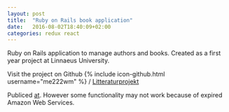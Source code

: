 ```yaml
---
layout: post
title:  "Ruby on Rails book application"
date:   2016-08-02T18:40:09+02:00
categories: redux react
---
```

Ruby on Rails application to manage authors and books. Created as a first year project at Linnaeus University.

Visit the project on Github
{% include icon-github.html username="me222wm" %} /
[Litteraturprojekt](https://github.com/me222wm/Litteraturprojekt)

Publiced [at](https://litteraturwebben.herokuapp.com/). However some functionality may not work because of expired Amazon Web Services.